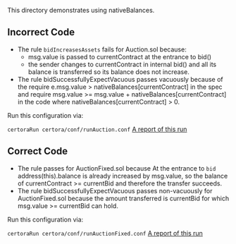This directory demonstrates using nativeBalances.

## Incorrect Code
- The rule `bidIncreasesAssets` fails for Auction.sol because:
    - msg.value is passed to currentContract at the entrance to bid()
    - the sender changes to currentContract in internal bid() and all its balance is transferred so its balance does not increase.
- The rule bidSuccessfullyExpectVacuous passes vacuously because of the require e.msg.value > nativeBalances[currentContract] in the spec
  and require msg.value >= msg.value + nativeBalances[currentContract] in the code where nativeBalances[currentContract] > 0.

Run this configuration via:

```certoraRun certora/conf/runAuction.conf```
[A report of this run](https://prover.certora.com/output/1902/32a97d6902c6418ebc5847c062073bce?anonymousKey=5c875dad99a1fcd5e39bda1acc5d47c3e18b9fe4)

## Correct Code
- The rule passes for AuctionFixed.sol because  At the entrance to `bid` address(this).balance is already increased by msg.value,
so the balance of currentContract >= currentBid and therefore the transfer succeeds.
- The rule bidSuccessfullyExpectVacuous passes non-vacuously for AuctionFixed.sol because the amount transferred is currentBid for which   msg.value >= currentBid can hold.

Run this configuration via:

```certoraRun certora/conf/runAuctionFixed.conf```
[A report of this run](https://prover.certora.com/output/1902/d0aecf17decc482c8e0bceacf7f09b9e?anonymousKey=b17fa824c7ac14ab9b63dada5d53e4c4fda15988)

